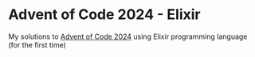 # Advent of Code 2024 - Elixir

My solutions to [Advent of Code 2024](https://adventofcode.com/2024) using Elixir programming language (for the first time)
